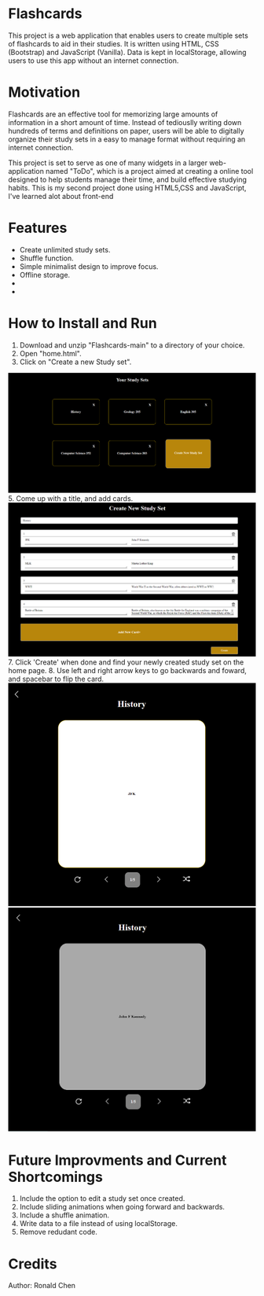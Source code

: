 # Flashcards
This project is a web application that enables users to create multiple sets of flashcards to aid in their studies. It is written using HTML, CSS (Bootstrap) and JavaScript (Vanilla). Data is kept in localStorage, allowing users to use this app without an internet connection. 

Motivation
===
Flashcards are an effective tool for memorizing large amounts of information in a short amount of time. Instead of tediouslly writing down hundreds of terms and definitions on paper, users will be able to digitally organize their study sets in a easy to manage format without requiring an internet connection. 

This project is set to serve as one of many widgets in a larger web-application named "ToDo", which is a project aimed at creating a online tool designed to help students manage their time, and build effective studying habits. This is my second project done using HTML5,CSS and JavaScript, I've learned alot about front-end 

Features
===
- Create unlimited study sets.
- Shuffle function.
- Simple minimalist design to improve focus. 
- Offline storage. 
- 
- 

How to Install and Run
===
1. Download and unzip "Flashcards-main" to a directory of your choice.
2. Open "home.html".
3. Click on "Create a new Study set".
<img src="/Screenshots/Home.png" alt="Home page"/>
5. Come up with a title, and add cards.
<img src="/Screenshots/Create.png" alt="Createe"/>
7. Click 'Create' when done and find your newly created study set on the home page. 
8. Use left and right arrow keys to go backwards and foward, and spacebar to flip the card.
<img src="/Screenshots/FCTD.png" alt="Term"/>
<img src="/Screenshots/FCT.png" alt="Definition"/>

Future Improvments and Current Shortcomings
=== 
1. Include the option to edit a study set once created.
2. Include sliding animations when going forward and backwards.
3. Include a shuffle animation.
4. Write data to a file instead of using localStorage.
5. Remove redudant code.

Credits
===
Author: Ronald Chen
